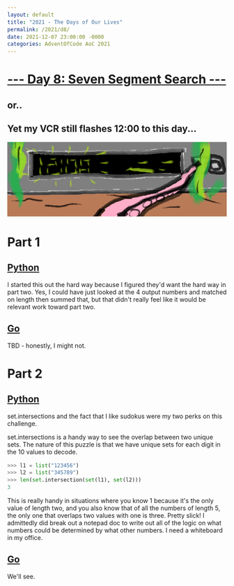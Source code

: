 ```yaml
---
layout: default
title: "2021 - The Days of Our Lives"
permalink: /2021/d8/
date: 2021-12-07 23:00:00 -0000
categories: AdventOfCode AoC 2021
---
```

# [--- Day 8: Seven Segment Search ---](https://adventofcode.com/2021/day/8)
## or..
## Yet my VCR still flashes 12:00 to this day...
![one art please](/docs/assets/img/flashingtwelve.png)
# Part 1

## [Python](https://github.com/aaronlael/AoC-2021/blob/master/AoC_2021_D8P1.py)

I started this out the hard way because I figured they'd want the hard way in part two.  Yes, I could have just looked at the 4 output numbers and matched on length then summed that, but that didn't really feel like it would be relevant work toward part two.

## [Go](https://github.com/aaronlael/AoC-2021-Go/blob/master/aoc_2021_d8.go)

TBD - honestly, I might not.

# Part 2

## [Python](https://github.com/aaronlael/AoC-2021/blob/master/AoC_2021_D8P2.py)

set.intersections and the fact that I like sudokus were my two perks on this challenge.

set.intersections is a handy way to see the overlap between two unique sets.  The nature of this puzzle is that we have unique sets for each digit in the 10 values to decode.
```Python
>>> l1 = list("123456")
>>> l2 = list("345789")
>>> len(set.intersection(set(l1), set(l2)))
3
```
This is really handy in situations where you know 1 because it's the only value of length two, and you also know that of all the numbers of length 5, the only one that overlaps two values with one is three.  Pretty slick!  I admittedly did break out a notepad doc to write out all of the logic on what numbers could be determined by what other numbers.  I need a whiteboard in my office.

## [Go](https://github.com/aaronlael/AoC-2021-Go/blob/master/aoc_2021_d8.go)

We'll see.
